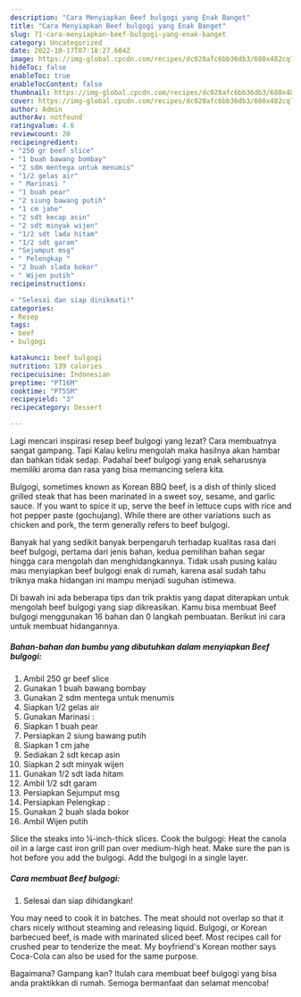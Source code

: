 ```yaml
---
description: "Cara Menyiapkan Beef bulgogi yang Enak Banget"
title: "Cara Menyiapkan Beef bulgogi yang Enak Banget"
slug: 71-cara-menyiapkan-beef-bulgogi-yang-enak-banget
category: Uncategorized
date: 2022-10-17T07:18:27.604Z
image: https://img-global.cpcdn.com/recipes/dc028afc6bb36db3/680x482cq70/beef-bulgogi-foto-resep-utama.jpg
hideToc: false
enableToc: true
enableTocContent: false
thumbnail: https://img-global.cpcdn.com/recipes/dc028afc6bb36db3/680x482cq70/beef-bulgogi-foto-resep-utama.jpg
cover: https://img-global.cpcdn.com/recipes/dc028afc6bb36db3/680x482cq70/beef-bulgogi-foto-resep-utama.jpg
author: Admin
authorAv: notfound
ratingvalue: 4.6
reviewcount: 20
recipeingredient:
- "250 gr beef slice"
- "1 buah bawang bombay"
- "2 sdm mentega untuk menumis"
- "1/2 gelas air"
- " Marinasi "
- "1 buah pear"
- "2 siung bawang putih"
- "1 cm jahe"
- "2 sdt kecap asin"
- "2 sdt minyak wijen"
- "1/2 sdt lada hitam"
- "1/2 sdt garam"
- "Sejumput msg"
- " Pelengkap "
- "2 buah slada bokor"
- " Wijen putih"
recipeinstructions:

- "Selesai dan siap dinikmati!"
categories:
- Resep
tags:
- beef
- bulgogi

katakunci: beef bulgogi 
nutrition: 139 calories
recipecuisine: Indonesian
preptime: "PT16M"
cooktime: "PT55M"
recipeyield: "3"
recipecategory: Dessert

---
```



Lagi mencari inspirasi resep beef bulgogi yang lezat? Cara membuatnya sangat gampang. Tapi Kalau keliru mengolah maka hasilnya akan hambar dan bahkan tidak sedap. Padahal beef bulgogi yang enak seharusnya memiliki aroma dan rasa yang bisa memancing selera kita.


Bulgogi, sometimes known as Korean BBQ beef, is a dish of thinly sliced grilled steak that has been marinated in a sweet soy, sesame, and garlic sauce. If you want to spice it up, serve the beef in lettuce cups with rice and hot pepper paste (gochujang). While there are other variations such as chicken and pork, the term generally refers to beef bulgogi.

Banyak hal yang sedikit banyak berpengaruh terhadap kualitas rasa dari beef bulgogi, pertama dari jenis bahan, kedua pemilihan bahan segar hingga cara mengolah dan menghidangkannya. Tidak usah pusing kalau mau menyiapkan beef bulgogi enak di rumah, karena asal sudah tahu triknya maka hidangan ini mampu menjadi suguhan istimewa.


Di bawah ini ada beberapa tips dan trik praktis yang dapat diterapkan untuk mengolah beef bulgogi yang siap dikreasikan. Kamu bisa membuat Beef bulgogi menggunakan 16 bahan dan 0 langkah pembuatan. Berikut ini cara untuk membuat hidangannya.

<!--inarticleads1-->

##### Bahan-bahan dan bumbu yang dibutuhkan dalam menyiapkan Beef bulgogi:

1. Ambil 250 gr beef slice
1. Gunakan 1 buah bawang bombay
1. Gunakan 2 sdm mentega untuk menumis
1. Siapkan 1/2 gelas air
1. Gunakan  Marinasi :
1. Siapkan 1 buah pear
1. Persiapkan 2 siung bawang putih
1. Siapkan 1 cm jahe
1. Sediakan 2 sdt kecap asin
1. Siapkan 2 sdt minyak wijen
1. Gunakan 1/2 sdt lada hitam
1. Ambil 1/2 sdt garam
1. Persiapkan Sejumput msg
1. Persiapkan  Pelengkap :
1. Gunakan 2 buah slada bokor
1. Ambil  Wijen putih


Slice the steaks into ¼-inch-thick slices. Cook the bulgogi: Heat the canola oil in a large cast iron grill pan over medium-high heat. Make sure the pan is hot before you add the bulgogi. Add the bulgogi in a single layer. 

<!--inarticleads2-->

##### Cara membuat Beef bulgogi:


1. Selesai dan siap dihidangkan!

You may need to cook it in batches. The meat should not overlap so that it chars nicely without steaming and releasing liquid. Bulgogi, or Korean barbecued beef, is made with marinated sliced beef. Most recipes call for crushed pear to tenderize the meat. My boyfriend&#39;s Korean mother says Coca-Cola can also be used for the same purpose. 

Bagaimana? Gampang kan? Itulah cara membuat beef bulgogi yang bisa anda praktikkan di rumah. Semoga bermanfaat dan selamat mencoba!
